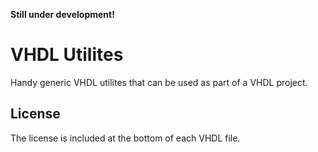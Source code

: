 **Still under development!**

# VHDL Utilites

Handy generic VHDL utilites that can be used as part of a VHDL project.

## License

The license is included at the bottom of each VHDL file.
